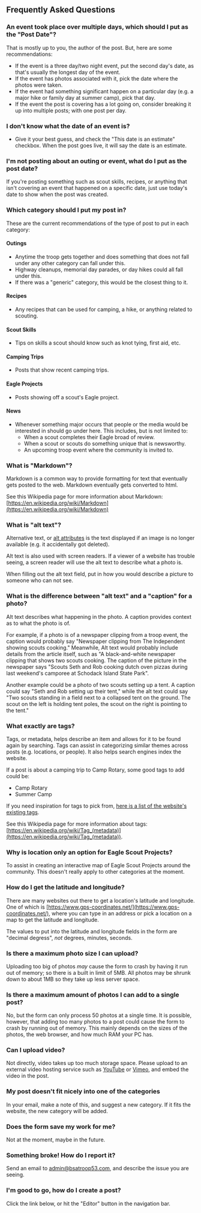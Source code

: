 ## Frequently Asked Questions

### An event took place over multiple days, which should I put as the "Post Date"?

That is mostly up to you, the author of the post.  But, here are some recommendations:

* If the event is a three day/two night event, put the second day's date, as that's usually the longest day of the event.
* If the event has photos associated with it, pick the date where the photos were taken.
* If the event had something significant happen on a particular day (e.g. a major hike or family day at summer camp), pick that day.
* If the event the post is covering has a lot going on, consider breaking it up into multiple posts; with one post per day.

### I don't know what the date of an event is?

* Give it your best guess, and check the "This date is an estimate" checkbox.  When the post goes live, it will say the date is an estimate.

### I'm not posting about an outing or event, what do I put as the post date?

If you're posting something such as scout skills, recipes, or anything that isn't covering an event that happened on a specific date, just use today's date to show when the post was created.

### Which category should I put my post in?

These are the current recommendations of the type of post to put in each category:

#### Outings

* Anytime the troop gets together and does something that does not fall under any other category can fall under this.
* Highway cleanups, memorial day parades, or day hikes could all fall under this.
* If there was a "generic" category, this would be the closest thing to it.

#### Recipes

* Any recipes that can be used for camping, a hike, or anything related to scouting.

#### Scout Skills

* Tips on skills a scout should know such as knot tying, first aid, etc.

#### Camping Trips

* Posts that show recent camping trips.

#### Eagle Projects

* Posts showing off a scout's Eagle project.

#### News

* Whenever something major occurs that people or the media would be interested in should go under here.  This includes, but is not limited to:
  * When a scout completes their Eagle broad of review.
  * When a scout or scouts do something unique that is newsworthy.
  * An upcoming troop event where the community is invited to.

### What is "Markdown"?

Markdown is a common way to provide formatting for text that eventually gets posted to the web.  Markdown eventually gets converted to html.

See this Wikipedia page for more information about Markdown: [https://en.wikipedia.org/wiki/Markdown](https://en.wikipedia.org/wiki/Markdown)

### What is "alt text"?

Alternative text, or [alt attributes](https://en.wikipedia.org/wiki/Alt_attribute) is the text displayed if an image is no longer available (e.g. it accidentally got deleted).

Alt text is also used with screen readers.  If a viewer of a website has trouble seeing, a screen reader will use the alt text to describe what a photo is.

When filling out the alt text field, put in how you would describe a picture to someone who can not see.

### What is the difference between "alt text" and a "caption" for a photo?

Alt text describes what happening in the photo.  A caption provides context as to what the photo is of.

For example, if a photo is of a newspaper clipping from a troop event, the caption would probably say "Newspaper clipping from The Independent showing scouts cooking."  Meanwhile, Alt text would probably include details from the article itself, such as "A black-and-white newspaper clipping that shows two scouts cooking.  The caption of the picture in the newspaper says "Scouts Seth and Rob cooking dutch oven pizzas during last weekend's camporee at Schodack Island State Park".

Another example could be a photo of two scouts setting up a tent.  A caption could say "Seth and Rob setting up their tent," while the alt text could say "Two scouts standing in a field next to a collapsed tent on the ground.  The scout on the left is holding tent poles, the scout on the right is pointing to the tent."

### What exactly are tags?

Tags, or metadata, helps describe an item and allows for it to be found again by searching.  Tags can assist in categorizing similar themes across posts (e.g. locations, or people).  It also helps search engines index the website.

If a post is about a camping trip to Camp Rotary, some good tags to add could be:

* Camp Rotary
* Summer Camp

If you need inspiration for tags to pick from, [here is a list of the website's existing tags](https://bsatroop53.com/tag/).

See this Wikipedia page for more information about tags: [https://en.wikipedia.org/wiki/Tag_(metadata)](https://en.wikipedia.org/wiki/Tag_(metadata)).

### Why is location only an option for Eagle Scout Projects?

To assist in creating an interactive map of Eagle Scout Projects around the community.  This doesn't really apply to other categories at the moment.

### How do I get the latitude and longitude?

There are many websites out there to get a location's latitude and longitude.  One of which is [https://www.gps-coordinates.net/](https://www.gps-coordinates.net/), where you can type in an address or pick a location on a map to get the latitude and longitude.

The values to put into the latitude and longitude fields in the form are "decimal degress", _not_ degrees, minutes, seconds.

### Is there a maximum photo size I can upload?

Uploading too big of photos _may_ cause the form to crash by having it run out of memory; so there is a built in limit of 5MB.  All photos may be shrunk down to about 1MB so they take up less server space.

### Is there a maximum amount of photos I can add to a single post?

No, but the form can only process 50 photos at a single time.  It is possible, however, that adding too many photos to a post could cause the form to crash by running out of memory.  This mainly depends on the sizes of the photos, the web browser, and how much RAM your PC has.

### Can I upload video?

Not directly, video takes up too much storage space.  Please upload to an external video hosting service such as [YouTube](https://www.youtube.com/) or [Vimeo](https://vimeo.com/), and embed the video in the post.

### My post doesn't fit nicely into one of the categories

In your email, make a note of this, and suggest a new category.  If it fits the website, the new category will be added.

### Does the form save my work for me?

Not at the moment, maybe in the future.

### Something broke!  How do I report it?

Send an email to <admin@bsatroop53.com>, and describe the issue you are seeing.

### I'm good to go, how do I create a post?

Click the link below, or hit the "Editor" button in the navigation bar.
